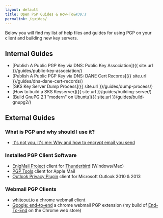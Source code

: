 ```yaml
---
layout: default
title: Open PGP Guides & How-To&#39;s
permalink: /guides/
---
```


Below you will find my list of help files and guides for using PGP on your client and building new key servers.

## Internal Guides

* [Publish A Public PGP Key via DNS: Public Key Association]({{ site.url }}/guides/public-key-association/)
* [Publish A Public PGP Key via DNS: DANE Cert Records]({{ site.url }}/guides/dns-dane-cert-records/)
* [SKS Key Server Dump Process]({{ site.url }}/guides/dump-process/)
* [How to build a SKS Keyserver]({{ site.url }}/guides/building-server/)
* [Build GnuPG 2.1 "modern" on Ubuntu]({{ site.url }}/guides/build-gnupg2/)

## External Guides

### What is PGP and why should I use it?

* <a href="https://whyencryptemail.net/" target="_blank">It's not you, it's me: Why and how to encrypt email you send</a>

### Installed PGP Client Software

* <a href="http://www.enigmail.net" target="_blank">EnigMail Project</a> client for <a href="https://www.mozilla.org/thunderbird/" target="_blank">Thunderbird</a> (Windows/Mac)
* <a href="https://gpgtools.org/" target="_blank">PGP Tools</a> client for Apple Mail
* <a href="https://github.com/dejavusecurity/OutlookPrivacyPlugin" target="_blank">Outlook Privacy Plugin</a> client for Microsoft Outlook 2010 & 2013

### Webmail PGP Clients

* <a href="https://whiteout.io/" target="_blank">whiteout.io</a> a chrome webmail client
* <a href="https://https://github.com/google/end-to-end" target="_blank">Google: end-to-end</a> a chrome webmail PGP extension (my build of <a href="https://chrome.google.com/webstore/detail/end-to-end/knnhngcdkplmpmlendkfgjlgnemecpdh" target="_blank">End-To-End</a> on the Chrome web store)
